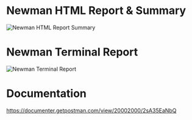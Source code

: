 # Newman HTML Report & Summary
![Newman HTML Report Summary](https://github.com/mh-shovon/Postman-Automation-Newman/assets/40742419/b683282e-3def-4983-bc31-e8c8602b7943)

# Newman Terminal Report
![Newman Terminal Report](https://github.com/mh-shovon/Postman-Automation-Newman/assets/40742419/defd2897-3f0b-47ec-b04d-5ea1533e83b4)

# Documentation
https://documenter.getpostman.com/view/20002000/2sA35EaNbQ
